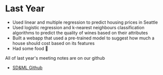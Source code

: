 # Last Year

- Used linear and multiple regression to predict housing prices in Seattle
- Used logistic regression and k-nearest neighbours classification algorithms to predict the quality of wines based on their attributes
- Built a webapp that used a pre-trained model to suggest how much a house should cost based on its features
- Had some food 🍝

All of last year's meeting notes are on our github 
   
- [SD&ML Github](https://www.github.com/SDAML)
   

 
